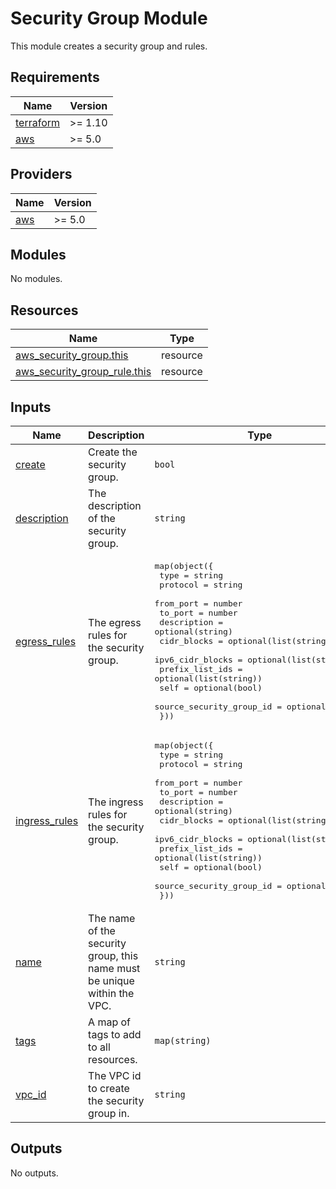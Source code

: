 # Security Group Module

This module creates a security group and rules.

<!-- BEGIN_TF_DOCS -->
## Requirements

| Name | Version |
|------|---------|
| <a name="requirement_terraform"></a> [terraform](#requirement\_terraform) | >= 1.10 |
| <a name="requirement_aws"></a> [aws](#requirement\_aws) | >= 5.0 |

## Providers

| Name | Version |
|------|---------|
| <a name="provider_aws"></a> [aws](#provider\_aws) | >= 5.0 |

## Modules

No modules.

## Resources

| Name | Type |
|------|------|
| [aws_security_group.this](https://registry.terraform.io/providers/hashicorp/aws/latest/docs/resources/security_group) | resource |
| [aws_security_group_rule.this](https://registry.terraform.io/providers/hashicorp/aws/latest/docs/resources/security_group_rule) | resource |

## Inputs

| Name | Description | Type | Default | Required |
|------|-------------|------|---------|:--------:|
| <a name="input_create"></a> [create](#input\_create) | Create the security group. | `bool` | `true` | no |
| <a name="input_description"></a> [description](#input\_description) | The description of the security group. | `string` | `""` | no |
| <a name="input_egress_rules"></a> [egress\_rules](#input\_egress\_rules) | The egress rules for the security group. | <pre>map(object({<br/>    type                     = string<br/>    protocol                 = string<br/>    from_port                = number<br/>    to_port                  = number<br/>    description              = optional(string)<br/>    cidr_blocks              = optional(list(string))<br/>    ipv6_cidr_blocks         = optional(list(string))<br/>    prefix_list_ids          = optional(list(string))<br/>    self                     = optional(bool)<br/>    source_security_group_id = optional(string)<br/>  }))</pre> | `{}` | no |
| <a name="input_ingress_rules"></a> [ingress\_rules](#input\_ingress\_rules) | The ingress rules for the security group. | <pre>map(object({<br/>    type                     = string<br/>    protocol                 = string<br/>    from_port                = number<br/>    to_port                  = number<br/>    description              = optional(string)<br/>    cidr_blocks              = optional(list(string))<br/>    ipv6_cidr_blocks         = optional(list(string))<br/>    prefix_list_ids          = optional(list(string))<br/>    self                     = optional(bool)<br/>    source_security_group_id = optional(string)<br/>  }))</pre> | `{}` | no |
| <a name="input_name"></a> [name](#input\_name) | The name of the security group, this name must be unique within the VPC. | `string` | n/a | yes |
| <a name="input_tags"></a> [tags](#input\_tags) | A map of tags to add to all resources. | `map(string)` | `{}` | no |
| <a name="input_vpc_id"></a> [vpc\_id](#input\_vpc\_id) | The VPC id to create the security group in. | `string` | n/a | yes |

## Outputs

No outputs.
<!-- END_TF_DOCS -->

<!-- BEGIN_TF_DOCS -->

<!-- END_TF_DOCS -->
